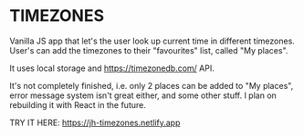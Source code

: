 # TIMEZONES

Vanilla JS app that let's the user look up current time in different timezones.
User's can add the timezones to their "favourites" list, called "My places".

It uses local storage and https://timezonedb.com/ API.

It's not completely finished, i.e. only 2 places can be added to "My places", error message system isn't great either, and some other stuff. I plan on rebuilding it with React in the future.

TRY IT HERE: https://jh-timezones.netlify.app
